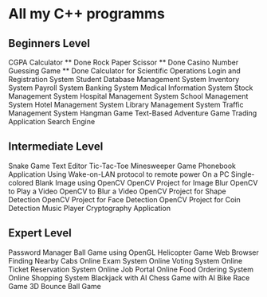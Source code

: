 # All my C++ programms

##  Beginners Level
CGPA Calculator ** Done
Rock Paper Scissor ** Done
Casino Number Guessing Game ** Done
Calculator for Scientific Operations 
Login and Registration System
Student Database Management System
Inventory System
Payroll System
Banking System
Medical Information System
Stock Management System
Hospital Management System
School Management System
Hotel Management System
Library Management System
Traffic Management System
Hangman Game
Text-Based Adventure Game
Trading Application
Search Engine
##   Intermediate Level
Snake Game
Text Editor
Tic-Tac-Toe
Minesweeper Game
Phonebook Application
Using Wake-on-LAN protocol to remote power On a PC
Single-colored Blank Image using OpenCV
OpenCV Project for Image Blur
OpenCV to Play a Video
OpenCV to Blur a Video
OpenCV Project for Shape Detection
OpenCV Project for Face Detection
OpenCV Project for Coin Detection
Music Player
Cryptography Application
##    Expert Level
Password Manager
Ball Game using OpenGL
Helicopter Game
Web Browser
Finding Nearby Cabs
Online Exam System
Online Voting System
Online Ticket Reservation System
Online Job Portal
Online Food Ordering System
Online Shopping System
Blackjack with AI
Chess Game with AI
Bike Race Game
3D Bounce Ball Game
